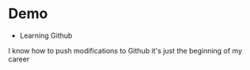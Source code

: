 # Demo

- Learning Github

 I know how to push modifications to Github
 it's just the beginning of my career
